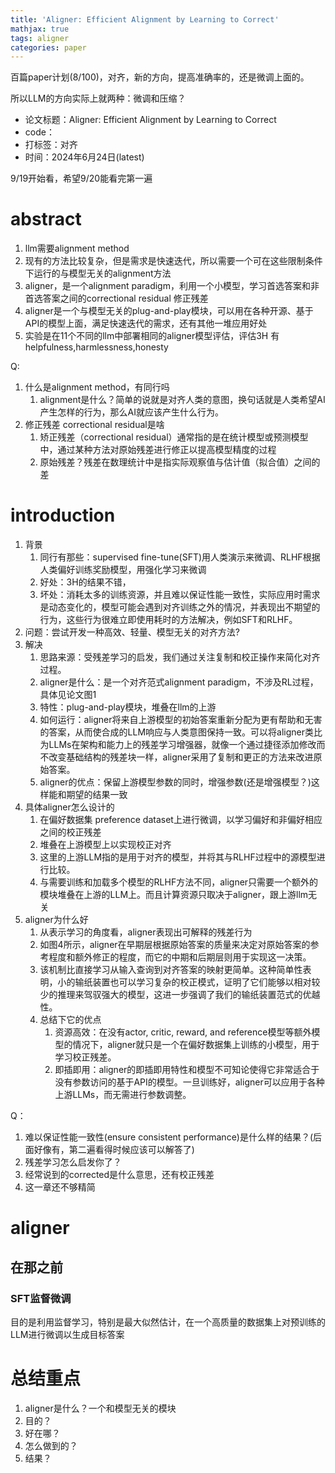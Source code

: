 ```yaml
---
title: 'Aligner: Efficient Alignment by Learning to Correct'
mathjax: true
tags: aligner
categories: paper
---
```


百篇paper计划(8/100)，对齐，新的方向，提高准确率的，还是微调上面的。

所以LLM的方向实际上就两种：微调和压缩？

<!--more-->

- 论文标题：Aligner: Efficient Alignment by Learning to Correct
- code：
- 打标签：对齐
- 时间：2024年6月24日(latest)

9/19开始看，希望9/20能看完第一遍

# abstract
1. llm需要alignment method
2. 现有的方法比较复杂，但是需求是快速迭代，所以需要一个可在这些限制条件下运行的与模型无关的alignment方法
3. aligner，是一个alignment paradigm，利用一个小模型，学习首选答案和非首选答案之间的correctional residual 修正残差
4. aligner是一个与模型无关的plug-and-play模块，可以用在各种开源、基于API的模型上面，满足快速迭代的需求，还有其他一堆应用好处
5. 实验是在11个不同的llm中部署相同的aligner模型评估，评估3H 有helpfulness,harmlessness,honesty


Q:

1. 什么是alignment method，有同行吗
   1. alignment是什么？简单的说就是对齐人类的意图，换句话就是人类希望AI产生怎样的行为，那么AI就应该产生什么行为。
1. 修正残差 correctional residual是啥
   1. 矫正残差（correctional residual）通常指的是在统计模型或预测模型中，通过某种方法对原始残差进行修正以提高模型精度的过程
   2. 原始残差？残差在数理统计中是指实际观察值与估计值（拟合值）之间的差


# introduction
1. 背景
   1. 同行有那些：supervised fine-tune(SFT)用人类演示来微调、RLHF根据人类偏好训练奖励模型，用强化学习来微调
   2. 好处：3H的结果不错，
   3. 坏处：消耗太多的训练资源，并且难以保证性能一致性，实际应用时需求是动态变化的，模型可能会遇到对齐训练之外的情况，并表现出不期望的行为，这些行为很难立即使用耗时的方法解决，例如SFT和RLHF。
2. 问题：尝试开发一种高效、轻量、模型无关的对齐方法?
3. 解决
   1. 思路来源：受残差学习的启发，我们通过关注复制和校正操作来简化对齐过程。
   2. aligner是什么：是一个对齐范式alignment paradigm，不涉及RL过程，具体见论文图1
   3. 特性：plug-and-play模块，堆叠在llm的上游
   4. 如何运行：aligner将来自上游模型的初始答案重新分配为更有帮助和无害的答案，从而使合成的LLM响应与人类意图保持一致。可以将aligner类比为LLMs在架构和能力上的残差学习增强器，就像一个通过捷径添加修改而不改变基础结构的残差块一样，aligner采用了复制和更正的方法来改进原始答案。
   5. aligner的优点：保留上游模型参数的同时，增强参数(还是增强模型？)这样能和期望的结果一致
4. 具体aligner怎么设计的
   1. 在偏好数据集 preference dataset上进行微调，以学习偏好和非偏好相应之间的校正残差
   2. 堆叠在上游模型上以实现校正对齐
   3. 这里的上游LLM指的是用于对齐的模型，并将其与RLHF过程中的源模型进行比较。
   4. 与需要训练和加载多个模型的RLHF方法不同，aligner只需要一个额外的模块堆叠在上游的LLM上。而且计算资源只取决于aligner，跟上游llm无关
5. aligner为什么好
   1. 从表示学习的角度看，aligner表现出可解释的残差行为
   2. 如图4所示，aligner在早期层根据原始答案的质量来决定对原始答案的参考程度和额外修正的程度，而它的中期和后期层则用于实现这一决策。
   3. 该机制比直接学习从输入查询到对齐答案的映射更简单。这种简单性表明，小的输纸装置也可以学习复杂的校正模式，证明了它们能够以相对较少的推理来驾驭强大的模型，这进一步强调了我们的输纸装置范式的优越性。
   4. 总结下它的优点
      1. 资源高效：在没有actor, critic, reward, and reference模型等额外模型的情况下，aligner就只是一个在偏好数据集上训练的小模型，用于学习校正残差。
      2. 即插即用：aligner的即插即用特性和模型不可知论使得它非常适合于没有参数访问的基于API的模型。一旦训练好，aligner可以应用于各种上游LLMs，而无需进行参数调整。



Q：

1. 难以保证性能一致性(ensure consistent performance)是什么样的结果？(后面好像有，第二遍看得时候应该可以解答了)
2. 残差学习怎么启发你了？
3. 经常说到的corrected是什么意思，还有校正残差
4. 这一章还不够精简


# aligner
## 在那之前
### SFT监督微调
目的是利用监督学习，特别是最大似然估计，在一个高质量的数据集上对预训练的LLM进行微调以生成目标答案

# 总结重点
1. aligner是什么？一个和模型无关的模块
2. 目的？
3. 好在哪？
4. 怎么做到的？
5. 结果？
